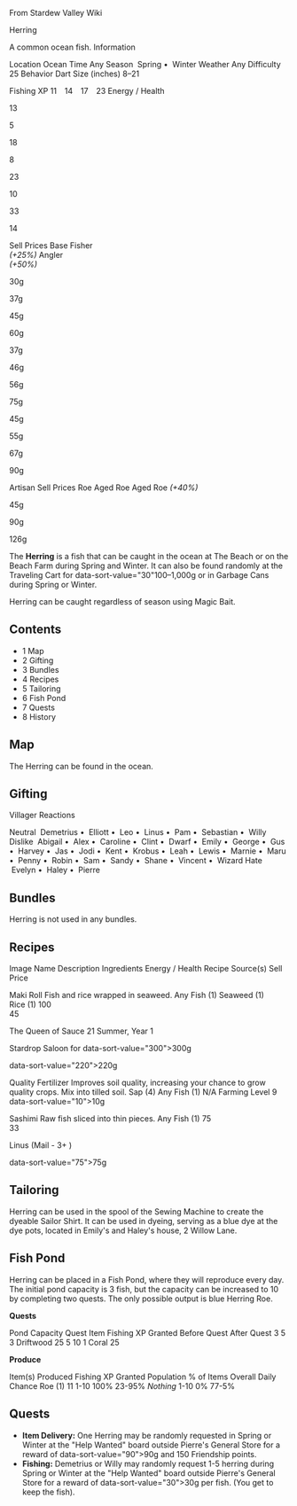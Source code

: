 From Stardew Valley Wiki

Herring

A common ocean fish. Information

Location Ocean Time Any Season  Spring •  Winter Weather Any Difficulty 25 Behavior Dart Size (inches) 8–21

Fishing XP 11    14    17    23 Energy / Health

13

5

18

8

23

10

33

14

Sell Prices Base Fisher  
*(+25%)* Angler  
*(+50%)*

30g

37g

45g

60g

37g

46g

56g

75g

45g

55g

67g

90g

Artisan Sell Prices Roe Aged Roe Aged Roe *(+40%)*

45g

90g

126g

The **Herring** is a fish that can be caught in the ocean at The Beach or on the Beach Farm during Spring and Winter. It can also be found randomly at the Traveling Cart for data-sort-value="30"100–1,000g or in Garbage Cans during Spring or Winter.

Herring can be caught regardless of season using Magic Bait.

## Contents

- 1 Map
- 2 Gifting
- 3 Bundles
- 4 Recipes
- 5 Tailoring
- 6 Fish Pond
- 7 Quests
- 8 History

## Map

The Herring can be found in the ocean.

## Gifting

Villager Reactions

Neutral  Demetrius •  Elliott •  Leo •  Linus •  Pam •  Sebastian •  Willy Dislike  Abigail •  Alex •  Caroline •  Clint •  Dwarf •  Emily •  George •  Gus •  Harvey •  Jas •  Jodi •  Kent •  Krobus •  Leah •  Lewis •  Marnie •  Maru •  Penny •  Robin •  Sam •  Sandy •  Shane •  Vincent •  Wizard Hate  Evelyn •  Haley •  Pierre

## Bundles

Herring is not used in any bundles.

## Recipes

Image Name Description Ingredients Energy / Health Recipe Source(s) Sell Price

Maki Roll Fish and rice wrapped in seaweed. Any Fish (1) Seaweed (1) Rice (1) 100  
45

The Queen of Sauce 21 Summer, Year 1

Stardrop Saloon for data-sort-value="300"&gt;300g

data-sort-value="220"&gt;220g

Quality Fertilizer Improves soil quality, increasing your chance to grow quality crops. Mix into tilled soil. Sap (4) Any Fish (1) N/A Farming Level 9 data-sort-value="10"&gt;10g

Sashimi Raw fish sliced into thin pieces. Any Fish (1) 75  
33

Linus (Mail - 3+ )

data-sort-value="75"&gt;75g

## Tailoring

Herring can be used in the spool of the Sewing Machine to create the dyeable Sailor Shirt. It can be used in dyeing, serving as a blue dye at the dye pots, located in Emily's and Haley's house, 2 Willow Lane.

## Fish Pond

Herring can be placed in a Fish Pond, where they will reproduce every day. The initial pond capacity is 3 fish, but the capacity can be increased to 10 by completing two quests. The only possible output is blue Herring Roe.

**Quests**

Pond Capacity Quest Item Fishing XP Granted Before Quest After Quest 3 5 3 Driftwood 25 5 10 1 Coral 25

**Produce**

Item(s) Produced Fishing XP Granted Population % of Items Overall Daily Chance Roe (1) 11 1-10 100% 23-95% *Nothing* 1-10 0% 77-5%

## Quests

- **Item Delivery:** One Herring may be randomly requested in Spring or Winter at the "Help Wanted" board outside Pierre's General Store for a reward of data-sort-value="90"&gt;90g and 150 Friendship points.
- **Fishing:** Demetrius or Willy may randomly request 1-5 herring during Spring or Winter at the "Help Wanted" board outside Pierre's General Store for a reward of data-sort-value="30"&gt;30g per fish. (You get to keep the fish).